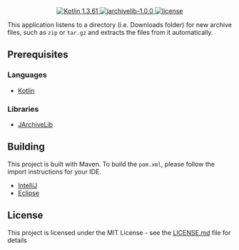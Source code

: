 <p align="center">
  <a href="https://kotlinlang.org/">
    <img src="https://img.shields.io/badge/Kotlin-1.3.61-blue.svg" alt="Kotlin 1.3.61">
  </a>
  <a href="https://github.com/thrau/jarchivelib">
    <img src="https://img.shields.io/badge/jarchivelib-1.0.0-blue.svg" alt="jarchivelib-1.0.0">
  </a>
  <a href="LICENSE.md">
    <img src="https://img.shields.io/github/license/JakeJMattson/AutoUnzipper.svg" alt="license">
  </a>
</p>

This application listens to a directory (i.e. Downloads folder) for new archive files, such as `zip` or `tar.gz` and extracts the files from it automatically.

## Prerequisites

### Languages
* [Kotlin](https://kotlinlang.org/)

### Libraries
* [JArchiveLib](https://github.com/thrau/jarchivelib)

## Building
This project is built with Maven. To build the `pom.xml`, please follow the import instructions for your IDE.
* [IntelliJ](https://www.tutorialspoint.com/maven/maven_intellij_idea.htm)
* [Eclipse](https://www.tutorialspoint.com/maven/maven_eclispe_ide.htm)

## License
This project is licensed under the MIT License - see the [LICENSE.md](LICENSE.md) file for details
